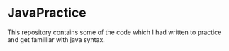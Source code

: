# JavaPractice

This repository contains some of the code which I had written to practice and get familliar with java syntax.
